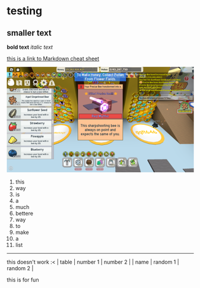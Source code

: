 # testing
## smaller text

**bold text**
*italic text*

[this is a link to Markdown cheat sheet](https://www.markdownguide.org/cheat-sheet/)

![a image](RobloxScreenShot20230102_192512964.png)

1. this
2. way
3. is
4. a
5. much
6. bettere
7. way
8. to
9. make
10. a
11. list

---
this doesn't work :<
| table | number 1 | number 2 |
| name | random 1 | random 2 |
    
this is for fun
